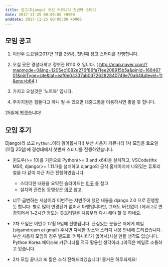 ```yaml
---
title: 장고(Django) 부산 커뮤니티 첫번째 스터디
date: 2017-11-25 00:00:00 +0900
enddate: 2017-11-25 00:00:00 +0900
---
```


## 모임 공고

1. 이번주 토요일(2017년 11월 25일), 첫번째 장고 스터디를 진행합니다.

2. 오실 곳은 경성대학교 정보관 B110 호 입니다. ( http://map.naver.com/?mapmode=0&lng=1205ec1082e276f86fa7fee208915b5a&pinId=16846701&pinType=site&lat=eaf6e04337ab0d726282840749e70a64&dlevel=11&enc=b64 )

3. 가지고 오실것은 '노트북' 입니다.

4. 주차지원은 힘들다고 하니 될 수 있으면 대중교통을 이용하시면 좋을 듯 합니다. 

25일에 뵙겠습니다!

## 모임 후기

Django(라 쓰고 `Python`..이라 읽어봅시다!) 부산 사용자 커뮤니티 1차 모임을 토요일(11월 25일)에 경성대에서 첫번째 스터디를 진행하였습니다.

* 윈도우(>= 10)를 기준으로 Python(>= 3 and x64)을 설치하고, VSCode(thx MS!), django(>= 1.11.1)을 설치하고 django의 공식 홈페이지에 나와있는 튜토리얼을 다 같이 차근 차근 진행하였습니다.

    * 스터디한 내용을 요약한 슬라이드는 [이곳](https://docs.google.com/presentation/d/1Jxi1qCRA3wXsKkKYbqSdYhJ4cdro11o4O-speKOVOY0/edit) 를 참고
    * 설치와 관련된 동영상은 [이곳](https://www.youtube.com/playlist?list=PLMEHjJAUne9a71FDeBh8PGNtq6ahwBnWC) 참고

* 너무 급변하는 세상이라 이번주는 저번주에 했던 내용을 django 2.0 으로 진행할 듯 합니다. 별로 많이 변경된거 없어서 다행입니다만, 그래도 버전없이 `1`에서 `2`로 변경되어서 1~2시간 정도는 튜토리얼을 처음부터 다시 해야 할 듯 하네요.

* 2차 모임은 이번주 12월 9일에 진행됩니다. 관심있는 분들은 저에게 메일(sigamdream at gmail) 주시면 자세한 장소와 스터디 내용 안내해 드리겠습니다. 부산 사용자 모임의 경우 별도로 '커뮤니티'가 없어서(사실 만들 생각도 없습니다. Python Korea 페이스북 커뮤니티를 적극 활용한 생각이라..)아직은 메일로 소통하고 있습니다.

* 2차 모임 끝나고 또 짧은 소식 전해드리겠습니다! 즐거운 하루되세요!
